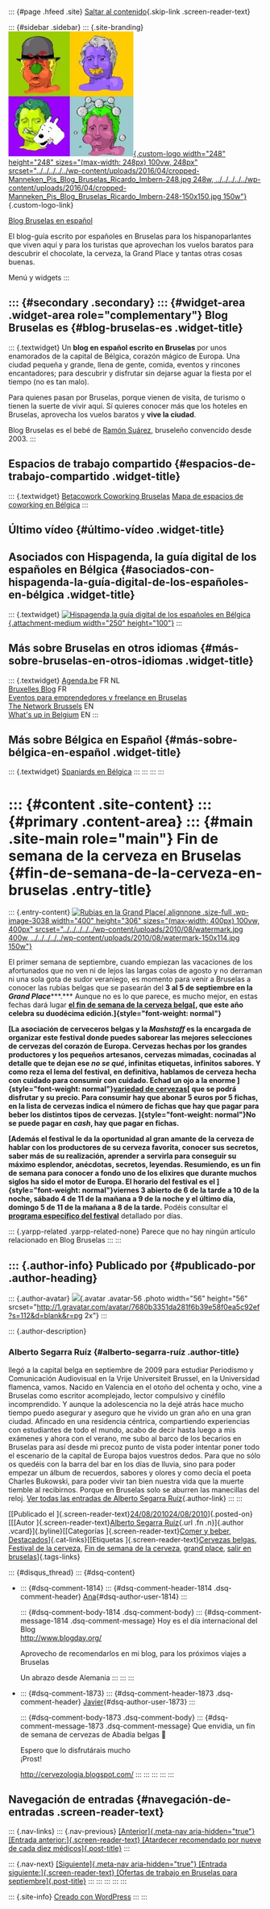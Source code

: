 ::: {#page .hfeed .site}
[Saltar al
contenido](../../../../../index.html?p=3037#content){.skip-link
.screen-reader-text}

::: {#sidebar .sidebar}
::: {.site-branding}
[![](../../../../../wp-content/uploads/2016/04/cropped-Manneken_Pis_Blog_Bruselas_Ricardo_Imbern-248.jpg){.custom-logo
width="248" height="248" sizes="(max-width: 248px) 100vw, 248px"
srcset="../../../../../wp-content/uploads/2016/04/cropped-Manneken_Pis_Blog_Bruselas_Ricardo_Imbern-248.jpg 248w, ../../../../../wp-content/uploads/2016/04/cropped-Manneken_Pis_Blog_Bruselas_Ricardo_Imbern-248-150x150.jpg 150w"}](../../../../../index.html){.custom-logo-link}

[Blog Bruselas en español](../../../../../index.html)

El blog-guía escrito por españoles en Bruselas para los hispanoparlantes
que viven aquí y para los turistas que aprovechan los vuelos baratos
para descubrir el chocolate, la cerveza, la Grand Place y tantas otras
cosas buenas.

Menú y widgets
:::

::: {#secondary .secondary}
::: {#widget-area .widget-area role="complementary"}
Blog Bruselas es {#blog-bruselas-es .widget-title}
----------------

::: {.textwidget}
Un **blog en español escrito en Bruselas** por unos enamorados de la
capital de Bélgica, corazón mágico de Europa. Una ciudad pequeña y
grande, llena de gente, comida, eventos y rincones encantadores; para
descubrir y disfrutar sin dejarse aguar la fiesta por el tiempo (no es
tan malo).

Para quienes pasan por Bruselas, porque vienen de visita, de turismo o
tienen la suerte de vivir aquí. Sí quieres conocer más que los hoteles
en Bruselas, aprovecha los vuelos baratos y **vive la ciudad**.

Blog Bruselas es el bebé de [Ramón Suárez](http://www.ramonsuarez.com),
bruseleño convencido desde 2003.
:::

Espacios de trabajo compartido {#espacios-de-trabajo-compartido .widget-title}
------------------------------

::: {.textwidget}
[Betacowork Coworking Bruselas](http://www.betacowork.com) [Mapa de
espacios de coworking en Bélgica](http://coworkingbelgium.com)
:::

Último vídeo {#último-vídeo .widget-title}
------------

Asociados con Hispagenda, la guía digital de los españoles en Bélgica {#asociados-con-hispagenda-la-guía-digital-de-los-españoles-en-bélgica .widget-title}
---------------------------------------------------------------------

::: {.textwidget}
[![Hispagenda,la guía digital de los españoles en
Bélgica](../../../../../wp-content/uploads/2010/04/Hispagenda-250px.gif "Hispagenda, la guía digital de los españoles en Bélgica"){.attachment-medium
width="250" height="100"}](http://www.hispagenda.com)
:::

Más sobre Bruselas en otros idiomas {#más-sobre-bruselas-en-otros-idiomas .widget-title}
-----------------------------------

::: {.textwidget}
[Agenda.be](http://www.agenda.be) FR NL\
[Bruxelles Blog](http://www.bxlblog.be/) FR\
[Eventos para emprendedores y freelance en
Bruselas](http://www.betacowork.com/events/)\
[The Network
Brussels](http://groups.yahoo.com/group/TheNetworkBrussels/) EN\
[What\'s up in Belgium](http://www.whatsupin.be/) EN
:::

Más sobre Bélgica en Español {#más-sobre-bélgica-en-español .widget-title}
----------------------------

::: {.textwidget}
[Spaniards en Bélgica](http://www.spaniards.es/paises/belgica)
:::
:::
:::
:::

::: {#content .site-content}
::: {#primary .content-area}
::: {#main .site-main role="main"}
Fin de semana de la cerveza en Bruselas {#fin-de-semana-de-la-cerveza-en-bruselas .entry-title}
=======================================

::: {.entry-content}
[![Rubias en la Grand
Place](../../../../../wp-content/uploads/2010/08/watermark.jpg){.alignnone
.size-full .wp-image-3038 width="400" height="306"
sizes="(max-width: 400px) 100vw, 400px"
srcset="../../../../../wp-content/uploads/2010/08/watermark.jpg 400w, ../../../../../wp-content/uploads/2010/08/watermark-150x114.jpg 150w"}](http://www.weekenddelabiere.be/en/pages/home.htm)

El primer semana de septiembre, cuando empiezan las vacaciones de los
afortunados que no ven ni de lejos las largas colas de agosto y no
derraman ni una sola gota de sudor veraniego, es momento para venir a
Bruselas a conocer las rubias belgas que se pasearán del **3 al 5 de
septiembre en la *Grand Place******.*** Aunque no es lo que parece, es
mucho mejor, en estas fechas dará lugar **[el fin de semana de la
cerveza belga](http://www.weekenddelabiere.be/en/pages/home.htm)[, que
este año celebra su duodécima edición.]{style="font-weight: normal"}**

**[La asociación de cerveceros belgas y la *Mashstaff* es la encargada
de organizar este festival donde puedes saborear las mejores selecciones
de cervezas del corazón de Europa. Cervezas hechas por los grandes
productores y los pequeños artesanos, cervezas mimadas, cocinadas al
detalle que te dejan ese *no se qué*, infinitas etiquetas, infinitos
sabores. Y como reza el lema del festival, en definitiva, hablamos de
cerveza hecha con cuidado para consumir con cuidado. Echad un ojo a la
enorme ]{style="font-weight: normal"}[variedad de
cervezas](http://www.weekenddelabiere.be/en/pages/bierkaart.htm)[ que se
podrá disfrutar y su precio. Para consumir hay que abonar 5 euros por 5
fichas, en la lista de cervezas indica el número de fichas que hay que
pagar para beber los distintos tipos de cervezas.
]{style="font-weight: normal"}No se puede pagar en *cash*, hay que pagar
en fichas.**

**[Además el festival le da la oportunidad al gran amante de la cerveza
de hablar con los productores de su cerveza favorita, conocer sus
secretos, saber más de su realización, aprender a servirla para
conseguir su máximo esplendor, anécdotas, secretos, leyendas.
Resumiendo, es un fin de semana para conocer a fondo uno de los elixires
que durante muchos siglos ha sido el motor de Europa. El horario del
festival es el ]{style="font-weight: normal"}viernes 3 abierto de 6 de
la tarde a 10 de la noche, sábado 4 de 11 de la mañana a 9 de la noche y
el último día, domingo 5 de 11 de la mañana a 8 de la tarde.** Podéis
consultar el **[programa específico del
festival](http://www.weekenddelabiere.be/en/pages/programma.htm)**
detallado por días.

::: {.yarpp-related .yarpp-related-none}
Parece que no hay ningún artículo relacionado en Blog Bruselas
:::
:::

::: {.author-info}
Publicado por {#publicado-por .author-heading}
-------------

::: {.author-avatar}
![](http://1.gravatar.com/avatar/7680b3351da281f6b39e58f0ea5c92ef?s=56&d=blank&r=pg){.avatar
.avatar-56 .photo width="56" height="56"
srcset="http://1.gravatar.com/avatar/7680b3351da281f6b39e58f0ea5c92ef?s=112&d=blank&r=pg 2x"}
:::

::: {.author-description}
### Alberto Segarra Ruíz {#alberto-segarra-ruíz .author-title}

llegó a la capital belga en septiembre de 2009 para estudiar Periodismo
y Comunicación Audiovisual en la Vrije Universiteit Brussel, en la
Universidad flamenca, vamos. Nacido en Valencia en el otoño del ochenta
y ocho, vine a Bruselas como escritor acomplejado, lector compulsivo y
cinéfilo incomprendido. Y aunque la adolescencia no la dejé atrás hace
mucho tiempo puedo asegurar y aseguro que he vivido un gran año en una
gran ciudad. Afincado en una residencia céntrica, compartiendo
experiencias con estudiantes de todo el mundo, acabo de decir hasta
luego a mis exámenes y ahora con el verano, me subo al barco de los
becarios en Bruselas para así desde mi precoz punto de vista poder
intentar poner todo el escenario de la capital de Europa bajos vuestros
dedos. Para que no sólo os quedéis con la barra del bar en los días de
lluvia, sino para poder empezar un álbum de recuerdos, sabores y olores
y como decía el poeta Charles Bukowski, para poder vivir tan bien
nuestra vida que la muerte tiemble al recibirnos. Porque en Bruselas
solo se aburren las manecillas del reloj. [Ver todas las entradas de
Alberto Segarra
Ruíz](../../../../author/albertosegarraruiz/index.html){.author-link}
:::
:::

[[Publicado el
]{.screen-reader-text}[24/08/201024/08/2010](../../../../../index.html?p=3037)]{.posted-on}[[[Autor
]{.screen-reader-text}[Alberto Segarra
Ruíz](../../../../author/albertosegarraruiz/index.html){.url .fn
.n}]{.author .vcard}]{.byline}[[Categorías ]{.screen-reader-text}[Comer
y beber](../../../../category/comer-y-beber/index.html),
[Destacados](../../../../category/destacados/index.html)]{.cat-links}[[Etiquetas
]{.screen-reader-text}[Cervezas
belgas](../../../../tag/cervezas-belgas/index.html), [Festival de la
cerveza](../../../../tag/festival-de-la-cerveza/index.html), [Fin de
semana de la
cerveza](../../../../tag/fin-de-semana-de-la-cerveza/index.html), [grand
place](../../../../tag/grand-place/index.html), [salir en
bruselas](../../../../tag/salir-en-bruselas/index.html)]{.tags-links}

::: {#disqus_thread}
::: {#dsq-content}
-   ::: {#dsq-comment-1814}
    ::: {#dsq-comment-header-1814 .dsq-comment-header}
    [Ana](http://anaspanisch.wordpress.com){#dsq-author-user-1814}
    :::

    ::: {#dsq-comment-body-1814 .dsq-comment-body}
    ::: {#dsq-comment-message-1814 .dsq-comment-message}
    Hoy es el día internacional del Blog\
    <http://www.blogday.org/>

    Aprovecho de recomendarlos en mi blog, para los próximos viajes a
    Bruselas

    Un abrazo desde Alemania
    :::
    :::
    :::

-   ::: {#dsq-comment-1873}
    ::: {#dsq-comment-header-1873 .dsq-comment-header}
    [Javier](http://cervezologia.blogspot.com/){#dsq-author-user-1873}
    :::

    ::: {#dsq-comment-body-1873 .dsq-comment-body}
    ::: {#dsq-comment-message-1873 .dsq-comment-message}
    Que envidia, un fin de semana de cervezas de Abadía belgas 🙂

    Espero que lo disfrutárais mucho\
    ¡Prost!

    <http://cervezologia.blogspot.com/>
    :::
    :::
    :::
:::
:::

Navegación de entradas {#navegación-de-entradas .screen-reader-text}
----------------------

::: {.nav-links}
::: {.nav-previous}
[[Anterior]{.meta-nav aria-hidden="true"} [Entrada
anterior:]{.screen-reader-text} [Atardecer recomendado por nueve de cada
diez médicos]{.post-title}](../../../../../index.html?p=3021)
:::

::: {.nav-next}
[[Siguiente]{.meta-nav aria-hidden="true"} [Entrada
siguiente:]{.screen-reader-text} [Ofertas de trabajo en Bruselas para
septiembre]{.post-title}](../../../../../index.html?p=3044)
:::
:::
:::
:::
:::

::: {.site-info}
[Creado con WordPress](https://es.wordpress.org/)
:::
:::
